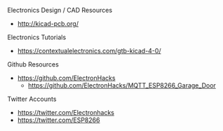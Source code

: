 
Electronics Design / CAD Resources
* http://kicad-pcb.org/


Electronics Tutorials
* https://contextualelectronics.com/gtb-kicad-4-0/


Github Resources
* https://github.com/ElectronHacks
  * https://github.com/ElectronHacks/MQTT_ESP8266_Garage_Door



Twitter Accounts
* https://twitter.com/Electronhacks
* https://twitter.com/ESP8266

